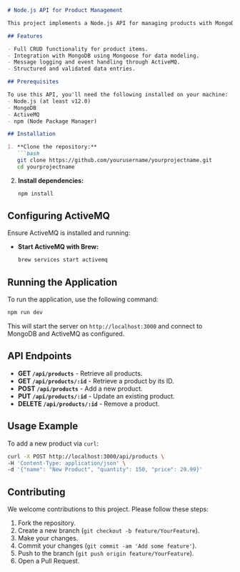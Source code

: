 ```markdown
# Node.js API for Product Management

This project implements a Node.js API for managing products with MongoDB as the database, Express.js as the server framework, and ActiveMQ for messaging between components.

## Features

- Full CRUD functionality for product items.
- Integration with MongoDB using Mongoose for data modeling.
- Message logging and event handling through ActiveMQ.
- Structured and validated data entries.

## Prerequisites

To use this API, you'll need the following installed on your machine:
- Node.js (at least v12.0)
- MongoDB
- ActiveMQ
- npm (Node Package Manager)

## Installation

1. **Clone the repository:**
   ```bash
   git clone https://github.com/yourusername/yourprojectname.git
   cd yourprojectname
   ```

2. **Install dependencies:**
   ```bash
   npm install
   ```

## Configuring ActiveMQ

Ensure ActiveMQ is installed and running:
- **Start ActiveMQ with Brew:**
  ```bash
  brew services start activemq
  ```

## Running the Application

To run the application, use the following command:
```bash
npm run dev
```

This will start the server on `http://localhost:3000` and connect to MongoDB and ActiveMQ as configured.

## API Endpoints

- **GET `/api/products`** - Retrieve all products.
- **GET `/api/products/:id`** - Retrieve a product by its ID.
- **POST `/api/products`** - Add a new product.
- **PUT `/api/products/:id`** - Update an existing product.
- **DELETE `/api/products/:id`** - Remove a product.

## Usage Example

To add a new product via `curl`:

```bash
curl -X POST http://localhost:3000/api/products \
-H 'Content-Type: application/json' \
-d '{"name": "New Product", "quantity": 150, "price": 29.99}'
```

## Contributing

We welcome contributions to this project. Please follow these steps:

1. Fork the repository.
2. Create a new branch (`git checkout -b feature/YourFeature`).
3. Make your changes.
4. Commit your changes (`git commit -am 'Add some feature'`).
5. Push to the branch (`git push origin feature/YourFeature`).
6. Open a Pull Request.
